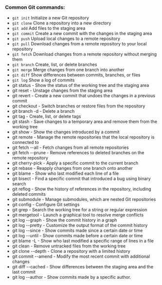### Common Git commands:

- `git init` Initialize a new Git repository
- `git clone` Clone a repository into a new directory
- `git add` Add files to the staging area
- `git commit` Create a new commit with the changes in the staging area
- `git push` Upload local changes to a remote repository
- `git pull` Download changes from a remote repository to your local repository
- `git fetch` Download changes from a remote repository without merging them
- `git branch` Create, list, or delete branches
- `git merge` Merge changes from one branch into another
- `git diff` Show differences between commits, branches, or files
- `git log` Show a log of commits
- git status - Show the status of the working tree and the staging area
- git reset - Unstage changes from the staging area
- git revert - Create a new commit that undoes the changes in a previous commit
- git checkout - Switch branches or restore files from the repository
- git branch -d - Delete a branch
- git tag - Create, list, or delete tags
- git stash - Save changes to a temporary area and remove them from the working tree
- git show - Show the changes introduced by a commit
- git remote - Manage the remote repositories that the local repository is connected to
- git fetch --all - Fetch changes from all remote repositories
- git fetch --prune - Remove references to deleted branches on the remote repository
- git cherry-pick - Apply a specific commit to the current branch
- git rebase - Reapply changes from one branch onto another
- git blame - Show who last modified each line of a file
- git bisect - Find a specific commit that introduced a bug using binary search
- git reflog - Show the history of references in the repository, including deleted commits
- git submodule - Manage submodules, which are nested Git repositories
- git config - Configure Git settings
- git grep - Search the working tree for a string or regular expression
- git mergetool - Launch a graphical tool to resolve merge conflicts
- git log --graph - Show the commit history in a graph
- git log --pretty - Customize the output format of the commit history
- git log --since - Show commits made since a certain date or time
- git log --until - Show commits made before a certain date or time
- git blame -L - Show who last modified a specific range of lines in a file
- git clean - Remove untracked files from the working tree
- git clone --depth - Clone a repository with a limited history
- git commit --amend - Modify the most recent commit with additional changes
- git diff --cached - Show differences between the staging area and the last commit
- git log --author - Show commits made by a specific author.

